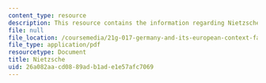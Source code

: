 ```yaml
---
content_type: resource
description: This resource contains the information regarding Nietzsche.
file: null
file_location: /coursemedia/21g-017-germany-and-its-european-context-fall-2002/26a082aacd0889adb1ade1e57afc7069_MIT21G_017F02_lec_5.pdf
file_type: application/pdf
resourcetype: Document
title: Nietzsche
uid: 26a082aa-cd08-89ad-b1ad-e1e57afc7069
---
```

